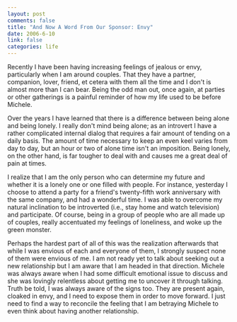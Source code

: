 ```yaml
--- 
layout: post
comments: false
title: "And Now A Word From Our Sponsor: Envy"
date: 2006-6-10
link: false
categories: life
---
```

Recently I have been having increasing feelings of jealous or envy, particularly when I am around couples. That they have a partner, companion, lover, friend, et cetera with them all the time and I don't is almost more than I can bear. Being the odd man out, once again, at parties or other gatherings is a painful reminder of how my life used to be before Michele.

Over the years I have learned that there is a difference between being alone and being lonely. I really don't mind being alone; as an introvert I have a rather complicated internal dialog that requires a fair amount of tending on a daily basis. The amount of time necessary to keep an even keel varies from day to day, but an hour or two of alone time isn't an imposition. Being lonely, on the other hand, is far tougher to deal with and causes me a great deal of pain at times.

I realize that I am the only person who can determine my future and whether it is a lonely one or one filled with people. For instance, yesterday I choose to attend a party for a friend's twenty-fifth work anniversary with the same company, and had a wonderful time. I was able to overcome my natural inclination to be introverted (i.e., stay home and watch television) and participate. Of course, being in a group of people who are all made up of couples, really accentuated my feelings of loneliness, and woke up the green monster.

Perhaps the hardest part of all of this was the realization afterwards that while I was envious of each and everyone of them, I strongly suspect none of them were envious of me. I am not ready yet to talk about seeking out a new relationship but I am aware that I am headed in that direction. Michele was always aware when I had some difficult emotional issue to discuss and she was lovingly relentless about getting me to uncover it through talking. Truth be told, I was always aware of the signs too. They are present again, cloaked in envy, and I need to expose them in order to move forward. I just need to find a way to reconcile the feeling that I am betraying Michele to even think about having another relationship.
